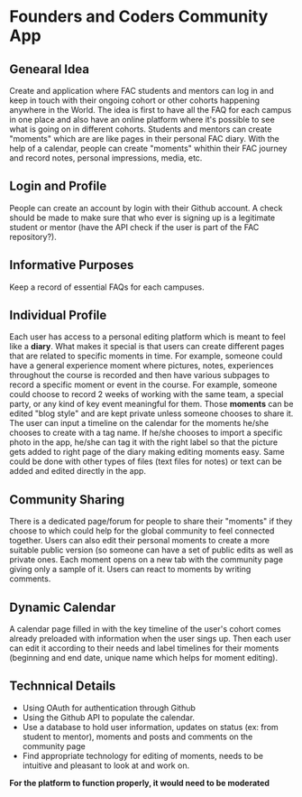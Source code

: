 # Founders and Coders Community App

## Genearal Idea

Create and application where FAC students and mentors can log in and keep in touch with their ongoing cohort
or other cohorts happening anywhere in the World. The idea is first to have all the FAQ for each campus in one place and also have an online platform where
it's possible to see what is going on in different cohorts. Students and mentors can create "moments" which are 
are like pages in their personal FAC diary. With the help of a calendar, people can create "moments" whithin their FAC journey and record notes,
personal impressions, media, etc. 

## Login and Profile

People can create an account by login with their Github account. A check should be made to make sure that who ever is signing up is a legitimate
student or mentor (have the API check if the user is part of the FAC repository?).

## Informative Purposes

Keep a record of essential FAQs for each campuses.

## Individual Profile

Each user has access to a personal editing platform which is meant to feel like a **diary**. What makes it special is that
users can create different pages that are related to specific moments in time. For example, someone could have a general experience moment
where pictures, notes, experiences throughout the course is recorded and then have various subpages to record a specific moment or event in
the course. For example, someone could choose to record 2 weeks of working with the same team, a special party, or any kind of key event meaningful for them.
Those **moments** can be edited "blog style" and are kept private unless someone chooses to share it. The user can input a timeline on the calendar
for the moments he/she chooses to create with a tag name. If he/she chooses to import a specific photo in the app, he/she can tag it with the right label
so that the picture gets added to right page of the diary making editing moments easy. Same could be done with other types of files 
(text files for notes) or text can be added and edited directly in the app.

## Community Sharing

There is a dedicated page/forum for people to share their "moments" if they choose to which could help for the global community to feel 
connected together. Users can also edit their personal moments to create a more suitable public version (so someone can have a set of public edits
as well as private ones. Each moment opens on a new tab with the community page giving only a sample of it. Users can react to moments by writing comments.

## Dynamic Calendar 

A calendar page filled in with the key timeline of the user's cohort comes already preloaded with information when the user sings up.
Then each user can edit it according to their needs and label timelines for their moments (beginning and end date, unique name which
helps for moment editing).

## Technnical Details

* Using OAuth for authentication through Github
* Using the Github API to populate the calendar.
* Use a database to hold user information, updates on status (ex: from student to mentor), moments and posts and comments on the community page
* Find appropriate technology for editing of moments, needs to be intuitive and pleasant to look at and work on.
 
**For the platform to function properly, it would need to be moderated**
